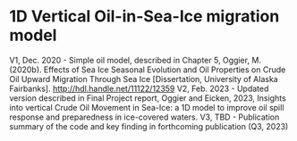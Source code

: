 # 1D Vertical Oil-in-Sea-Ice migration model

V1, Dec. 2020 - Simple oil model, described in Chapter 5, Oggier, M. (2020b). Effects of Sea Ice Seasonal Evolution and Oil Properties on Crude Oil Upward Migration Through Sea Ice [Dissertation, University of Alaska Fairbanks]. http://hdl.handle.net/11122/12359
V2, Feb. 2023 - Updated version described in Final Project report, Oggier and Eicken, 2023, Insights into vertical Crude Oil Movement in Sea-Ice: a 1D model to improve oil spill response and preparedness in ice-covered waters.
V3, TBD - Publication summary of the code and key finding in forthcoming publication (Q3, 2023)
